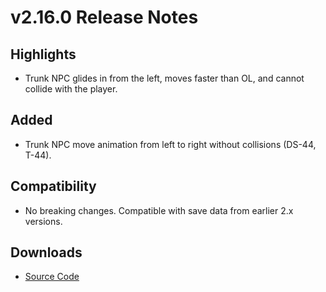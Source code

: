 # v2.16.0 Release Notes

## Highlights
- Trunk NPC glides in from the left, moves faster than OL, and cannot collide with the player.

## Added
- Trunk NPC move animation from left to right without collisions (DS-44, T-44).

## Compatibility
- No breaking changes. Compatible with save data from earlier 2.x versions.

## Downloads
- [Source Code](https://github.com/example/mario-demo/archive/refs/tags/v2.16.0.zip)
